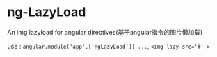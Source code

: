 # ng-LazyLoad
An img lazyload for  angular directives(基于angular指令的图片懒加载)




use : 
	`angular.module('app',['ngLazyLoad']) ...`,
	`<img lazy-src='#' >`
